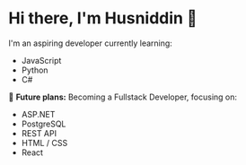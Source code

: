 # Hi there, I'm Husniddin 👋

I'm an aspiring developer currently learning:

- JavaScript  
- Python  
- C#

🌱 **Future plans:** Becoming a Fullstack Developer, focusing on:

- ASP.NET  
- PostgreSQL  
- REST API  
- HTML / CSS  
- React
